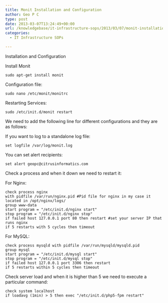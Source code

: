 ```yaml
---
title: Monit Installation and Configuration
author: Geo P C
type: post
date: 2013-03-07T13:24:49+00:00
url: /knowledgebase/it-infrastructure-sops/2013/03/07/monit-installation-and-configuration/
categories:
  - IT Infrastructure SOPs

---
```

Installation and Configuration

Install Monit

    sudo apt-get install monit
    

Configuration file:

    sudo nano /etc/monit/monitrc
    

Restarting Services:

    sudo /etc/init.d/monit restart
    

We need to add the following line for different configurations and they are as follows:

If you want to log to a standalone log file:

    set logfile /var/log/monit.log
    

You can set alert recipients:

    set alert geopc@citrusinformatics.com
    

Check a process and when it down we need to restart it:

For Nginx:

    check process nginx
    with pidfile /var/run/nginx.pid #Pid file for nginx in my case it located in /opt/nginx/logs/
    group www-data
    start program = "/etc/init.d/nginx start"
    stop program = "/etc/init.d/nginx stop"
    if failed host 127.0.0.1 port 80 then restart #set your server IP that runs nginx
    if 5 restarts with 5 cycles then timeout
    

For MySQL:

    check process mysqld with pidfile /var/run/mysqld/mysqld.pid
    group mysql
    start program = "/etc/init.d/mysql start"
    stop program = "/etc/init.d/mysql stop"
    if failed host 127.0.0.1 port 3306 then restart
    if 5 restarts within 5 cycles then timeout
    

Check server load and when it is higher than 5 we need to execute a particular command:

    check system localhost
    if loadavg (1min) > 5 then exec "/etc/init.d/php5-fpm restart"
